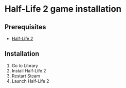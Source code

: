 # Half-Life 2 game installation

## Prerequisites

- [Half-Life 2](https://store.steampowered.com/app/220/HalfLife_2/)

## Installation

1. Go to Library
2. Install Half-Life 2
3. Restart Steam
4. Launch Half-Life 2
